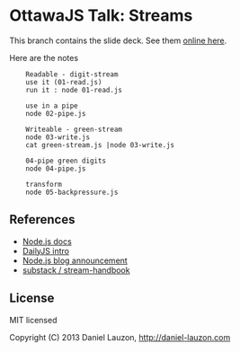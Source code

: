 
# OttawaJS Talk: Streams

This branch contains the slide deck.
See them [online here](http://daniel-lauzon.com/ottawajs-streams/).

Here are the notes

        Readable - digit-stream
        use it (01-read.js)
        run it : node 01-read.js

        use in a pipe
        node 02-pipe.js

        Writeable - green-stream        
        node 03-write.js
        cat green-stream.js |node 03-write.js

        04-pipe green digits
        node 04-pipe.js

        transform
        node 05-backpressure.js

## References

* [Node.js docs](http://nodejs.org/api/stream.html)
* [DailyJS intro](http://dailyjs.com/2013/04/01/streams-streams-streams/)
* [Node.js blog announcement](http://blog.nodejs.org/2012/12/21/streams2/)
* [substack / stream-handbook](https://github.com/substack/stream-handbook)

## License

MIT licensed

Copyright (C) 2013 Daniel Lauzon, http://daniel-lauzon.com

